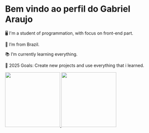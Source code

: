 # Bem vindo ao perfil do Gabriel Araujo

🖥️ I'm a student of programmation, with focus on front-end part.

📍 I’m from Brazil.

📚 I’m currently learning everything.

🌟 2025 Goals: Create new projects and use everything that i learned.

<div>
<a href="https://github.com/araujoo051">
<img loading="lazy" height="180em" src="https://github-readme-stats.vercel.app/api/top-langs/?username=araujoo051&layout=compact&langs_count=7&theme=dracula"/>
<img loading="lazy" height="180em" src="https://github-readme-stats.vercel.app/api?username=araujoo051&show_icons=true&theme=dracula&include_all_commits=true&count_private=true"/>
</div>
